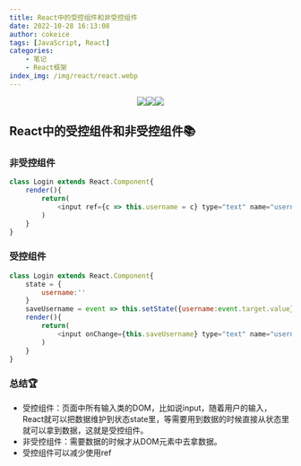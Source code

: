 ```yaml
---
title: React中的受控组件和非受控组件
date: 2022-10-28 16:13:08
author: cokeice
tags: [JavaScript, React]
categories: 
    - 笔记
    - React框架
index_img: /img/react/react.webp
---
```


<p align='center'>
<a href="https://www.github.com/Cokeic" target="_blank"><img src="https://img.shields.io/badge/Github-@可乐冰-f3e1e1.svg?style=flat-square&logo=Github&logoColor=181717"></a><a href="https://www.gitee.com/Cokeice" target="_blank"><img src="https://img.shields.io/badge/Gitee-@可乐冰-f3e1e1.svg?style=flat-square&logo=Gitee&logoColor=C71D23"></a><a href="https://cokeice.gitee.io/img/wechat/wx.png" target="_blank"><img src="https://img.shields.io/badge/微信-@LNFeng-f3e1e1.svg?style=flat-square&logo=WeChat"></a>

## React中的受控组件和非受控组件📚

### 非受控组件

```js
class Login extends React.Component{
	render(){
		return(
            <input ref={c => this.username = c} type="text" name="username"/>
		)
	}
}
```

### 受控组件

```js
class Login extends React.Component{
	state = {
		username:''
	}
	saveUsername = event => this.setState({username:event.target.value});
	render(){
		return(
            <input onChange={this.saveUsername} type="text" name="username"/>
		)
	}
}
```

### 总结🏆

* 受控组件：页面中所有输入类的DOM，比如说input，随着用户的输入，React就可以把数据维护到状态state里，等需要用到数据的时候直接从状态里就可以拿到数据，这就是受控组件。
* 非受控组件：需要数据的时候才从DOM元素中去拿数据。
* 受控组件可以减少使用ref
